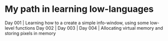 # My path in learning low-languages

Day 001 | Learning how to a create a simple info-window, using some low-level functions
Day 002 |
Day 003 |
Day 004 | Allocating virtual memory and storing pixels in memory
